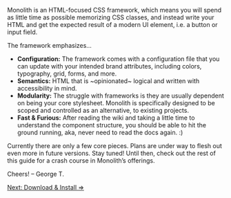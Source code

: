 Monolith is an HTML-focused CSS framework, which means you will spend as little time as possible memorizing CSS classes, and instead write your HTML and get the expected result of a modern UI element, i.e. a button or input field.

The framework emphasizes…

* **Configuration:** The framework comes with a configuration file that you can update with your intended brand attributes,
   including colors, typography, grid, forms, and more.
* **Semantics:** HTML that is ~opinionated~ logical and written with accessibility in mind. 
* **Modularity:** The struggle with frameworks is they are usually dependent on being your core stylesheet. Monolith is specifically designed to be scoped and controlled as an alternative, to existing projects.
* **Fast & Furious:** After reading the wiki and taking a little time to understand the component structure, you should be able to hit the ground running, aka, never need to read the docs again. :)

Currently there are only a few core pieces. Plans are under way to flesh out even more in future versions. Stay tuned! Until then, check out the rest of this guide for a crash course in Monolith’s offerings. 

Cheers! 
– George T. 

[Next: Download & Install =>](Download-&-Install)